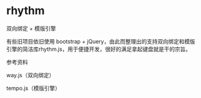 rhythm
======
双向绑定 + 模版引擎

有些旧项目依旧使用 bootstrap + jQuery，由此而整理出的支持双向绑定和模版引擎的简洁库rhythm.js，用于便捷开发，很好的满足拿起键盘就是干的宗旨。

参考资料

way.js（双向绑定）

tempo.js（模版引擎）
